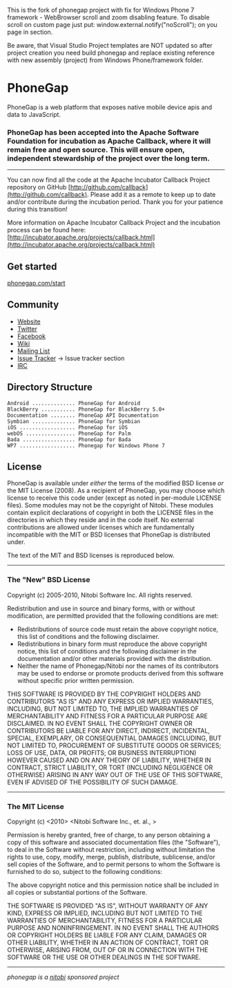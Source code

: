 This is the fork of phonegap project with fix for Windows Phone 7 framework - WebBrowser scroll and zoom disabling feature.
To disable scroll on custom page just put:
 window.external.notify("noScroll");
on you page in <script>...</script> section.

Be aware, that Visual Studio Project templates are NOT updated so after project creation you need build phonegap and replace existing reference with new assembly (project) from Windows Phone/framework folder.

PhoneGap
========

PhoneGap is a web platform that exposes native mobile device apis and data to JavaScript.

### PhoneGap has been accepted into the Apache Software Foundation for incubation as Apache Callback, where it will remain free and open source. This will ensure open, independent stewardship of the project over the long term.

---

You can now find all the code at the Apache Incubator Callback Project repository on GitHub [http://github.com/callback](http://github.com/callback). Please add it as a remote to keep up to date and/or contribute during the incubation period. Thank you for your patience during this transition!

More information on Apache Incubator Callback Project and the incubation process can be found here:
[http://incubator.apache.org/projects/callback.html](http://incubator.apache.org/projects/callback.html)

Get started
-----------

[phonegap.com/start](http://phonegap.com/start)

Community
---------

- [Website](http://phonegap.com)
- [Twitter](http://twitter.com/phonegap)
- [Facebook](http://facebook.com/phonegap)
- [Wiki](http://wiki.phonegap.com/)
- [Mailing List](http://groups.google.com/group/phonegap)
- [Issue Tracker](http://wiki.phonegap.com/#issue) -> Issue tracker section
- [IRC](http://webchat.freenode.net/?channels=#phonegap)

Directory Structure
-------------------

    Android .............. PhoneGap for Android
    BlackBerry ........... PhoneGap for BlackBerry 5.0+
    Documentation ........ PhoneGap API Documentation
    Symbian .............. PhoneGap for Symbian
    iOS .................. PhoneGap for iOS
    webOS ................ PhoneGap for Palm
	Bada ................. PhoneGap for Bada
	WP7 .................. Phonegap for Windows Phone 7
    
License
-------

PhoneGap is available under *either* the terms of the modified BSD license *or* the
MIT License (2008). As a recipient of PhoneGap, you may choose which
license to receive this code under (except as noted in per-module LICENSE
files). Some modules may not be the copyright of Nitobi.   These
modules contain explicit declarations of copyright in both the LICENSE files in
the directories in which they reside and in the code itself. No external
contributions are allowed under licenses which are fundamentally incompatible
with the MIT or BSD licenses that PhoneGap is distributed under.

The text of the MIT and BSD licenses is reproduced below. 

---

### The "New" BSD License

Copyright (c) 2005-2010, Nitobi Software Inc.
All rights reserved.

Redistribution and use in source and binary forms, with or without
modification, are permitted provided that the following conditions are met:

  * Redistributions of source code must retain the above copyright notice, this
    list of conditions and the following disclaimer.
  * Redistributions in binary form must reproduce the above copyright notice,
    this list of conditions and the following disclaimer in the documentation
    and/or other materials provided with the distribution.
  * Neither the name of Phonegap/Nitobi nor the names of its contributors
    may be used to endorse or promote products derived from this software
    without specific prior written permission.

THIS SOFTWARE IS PROVIDED BY THE COPYRIGHT HOLDERS AND CONTRIBUTORS "AS IS" AND
ANY EXPRESS OR IMPLIED WARRANTIES, INCLUDING, BUT NOT LIMITED TO, THE IMPLIED
WARRANTIES OF MERCHANTABILITY AND FITNESS FOR A PARTICULAR PURPOSE ARE
DISCLAIMED.  IN NO EVENT SHALL THE COPYRIGHT OWNER OR CONTRIBUTORS BE LIABLE
FOR ANY DIRECT, INDIRECT, INCIDENTAL, SPECIAL, EXEMPLARY, OR CONSEQUENTIAL
DAMAGES (INCLUDING, BUT NOT LIMITED TO, PROCUREMENT OF SUBSTITUTE GOODS OR
SERVICES; LOSS OF USE, DATA, OR PROFITS; OR BUSINESS INTERRUPTION) HOWEVER
CAUSED AND ON ANY THEORY OF LIABILITY, WHETHER IN CONTRACT, STRICT LIABILITY,
OR TORT (INCLUDING NEGLIGENCE OR OTHERWISE) ARISING IN ANY WAY OUT OF THE USE
OF THIS SOFTWARE, EVEN IF ADVISED OF THE POSSIBILITY OF SUCH DAMAGE.

---

### The MIT License

Copyright (c) <2010> <Nitobi Software Inc., et. al., >

 Permission is hereby granted, free of charge, to any person obtaining a copy
 of this software and associated documentation files (the "Software"), to deal
 in the Software without restriction, including without limitation the rights
 to use, copy, modify, merge, publish, distribute, sublicense, and/or sell
 copies of the Software, and to permit persons to whom the Software is
 furnished to do so, subject to the following conditions:

 The above copyright notice and this permission notice shall be included in
 all copies or substantial portions of the Software.

 THE SOFTWARE IS PROVIDED "AS IS", WITHOUT WARRANTY OF ANY KIND, EXPRESS OR
 IMPLIED, INCLUDING BUT NOT LIMITED TO THE WARRANTIES OF MERCHANTABILITY,
 FITNESS FOR A PARTICULAR PURPOSE AND NONINFRINGEMENT. IN NO EVENT SHALL THE
 AUTHORS OR COPYRIGHT HOLDERS BE LIABLE FOR ANY CLAIM, DAMAGES OR OTHER
 LIABILITY, WHETHER IN AN ACTION OF CONTRACT, TORT OR OTHERWISE, ARISING FROM,
 OUT OF OR IN CONNECTION WITH THE SOFTWARE OR THE USE OR OTHER DEALINGS IN
 THE SOFTWARE.

---

*phonegap is a [nitobi](http://nitobi.com) sponsored project*